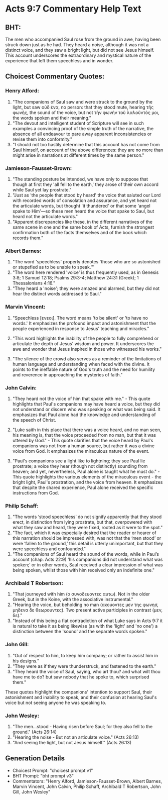 # Acts 9:7 Commentary Help Text

## BHT:
The men who accompanied Saul rose from the ground in awe, having been struck down just as he had. They heard a noise, although it was not a distinct voice, and they saw a bright light, but did not see Jesus himself. This account underscores the extraordinary and mystical nature of the experience that left them speechless and in wonder.

## Choicest Commentary Quotes:
### Henry Alford:
1. "The companions of Saul saw and were struck to the ground by the light, but saw οὐδ  ένα, no person: that they stood mute, hearing τῆς φωνῆς, the sound of the voice, but not τὴν φωνὴν τοῦ λαλοῦντός μοι, the words spoken and their meaning." 
2. "The devout and intelligent student of Scripture will see in such examples a convincing proof of the simple truth of the narrative, the absence of all endeavour to pare away apparent inconsistencies or revise them into conformity."
3. "I should not too hastily determine that this account has not come from Saul himself, on account of the above differences: they are no more than might arise in narrations at different times by the same person."

### Jamieson-Fausset-Brown:
1. "The standing posture be intended, we have only to suppose that though at first they 'all fell to the earth,' they arose of their own accord while Saul yet lay prostrate."
2. "Just as 'the people that stood by heard' the voice that saluted our Lord with recorded words of consolation and assurance, and yet heard not the articulate words, but thought 'it thundered' or that some 'angel spake to Him'—so these men heard the voice that spake to Saul, but heard not the articulate words."
3. "Apparent discrepancies like these, in the different narratives of the same scene in one and the same book of Acts, furnish the strongest confirmation both of the facts themselves and of the book which records them."

### Albert Barnes:
1. "The word 'speechless' properly denotes 'those who are so astonished or stupefied as to be unable to speak.'"
2. "The word here rendered 'voice' is thus frequently used, as in Genesis 3:8; 1 Samuel 12:18; Psalms 29:3-4; Matthew 24:31 (Greek); 1 Thessalonians 4:16."
3. "They heard a 'noise'; they were amazed and alarmed, but they did not hear the distinct words addressed to Saul."

### Marvin Vincent:
1. "Speechless [ενεοι]. The word means 'to be silent' or 'to have no words.' It emphasizes the profound impact and astonishment that the people experienced in response to Jesus' teaching and miracles." 

2. "This word highlights the inability of the people to fully comprehend or articulate the depth of Jesus' wisdom and power. It underscores the awe and wonder that Jesus inspired in those who witnessed his works." 

3. "The silence of the crowd also serves as a reminder of the limitations of human language and understanding when faced with the divine. It points to the ineffable nature of God's truth and the need for humility and reverence in approaching the mysteries of faith."

### John Calvin:
1. "They heard not the voice of him that spake with me." - This quote highlights that Paul's companions may have heard a voice, but they did not understand or discern who was speaking or what was being said. It emphasizes that Paul alone had the knowledge and understanding of the speech of Christ.

2. "Luke saith in this place that there was a voice heard, and no man seen, his meaning is, that the voice proceeded from no man, but that it was uttered by God." - This quote clarifies that the voice heard by Paul's companions was not from a human source, but rather it was a divine voice from God. It emphasizes the miraculous nature of the event.

3. "Paul's companions see a light like to lightning; they see Paul lie prostrate; a voice they hear (though not distinctly) sounding from heaven; and yet, nevertheless, Paul alone is taught what he must do." - This quote highlights the various elements of the miraculous event - the bright light, Paul's prostration, and the voice from heaven. It emphasizes that despite the shared experience, Paul alone received the specific instructions from God.

### Philip Schaff:
1. "The words ‘stood speechless’ do not signify apparently that they stood erect, in distinction from lying prostrate, but that, overpowered with what they saw and heard, they were fixed, rooted as it were to the spot."
2. "The fact, which it was especially desired that the reader or hearer of this narration should be impressed with, was not that the ‘men stood’ or were ‘fallen to the ground,’ this detail is utterly unimportant, but that they were speechless and confounded."
3. "The companions of Saul heard the sound of the words, while in Paul’s account (chap. Acts 22:9) ‘his companions did not understand what was spoken;’ or in other words, Saul received a clear impression of what was being spoken, whilst those with him received only an indefinite one."

### Archibald T Robertson:
1. "That journeyed with him (ο συνοδευοντες αυτω). Not in the older Greek, but in the Koine, with the associative instrumental."
2. "Hearing the voice, but beholding no man (ακουοντες μεν της φωνησ, μηδενα δε θεωρουντες). Two present active participles in contrast (μεν, δε)."
3. "Instead of this being a flat contradiction of what Luke says in Acts 9:7 it is natural to take it as being likewise (as with the 'light' and 'no one') a distinction between the 'sound' and the separate words spoken."

### John Gill:
1. "Out of respect to him, to keep him company; or rather to assist him in his designs."
2. "They were as if they were thunderstruck, and fastened to the earth."
3. "They heard the voice of Saul, saying, who art thou? and what wilt thou have me to do? but saw nobody that he spoke to, which surprised them."

These quotes highlight the companions' intention to support Saul, their astonishment and inability to speak, and their confusion at hearing Saul's voice but not seeing anyone he was speaking to.

### John Wesley:
1. "The men...stood - Having risen before Saul; for they also fell to the ground." (Acts 26:14) 
2. "Hearing the noise - But not an articulate voice." (Acts 26:13) 
3. "And seeing the light, but not Jesus himself." (Acts 26:13)


## Generation Details
- Choicest Prompt: "choicest prompt v1"
- BHT Prompt: "bht prompt v3"
- Commentators: "Henry Alford, Jamieson-Fausset-Brown, Albert Barnes, Marvin Vincent, John Calvin, Philip Schaff, Archibald T Robertson, John Gill, John Wesley"
